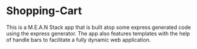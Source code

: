 # Shopping-Cart
This is a M.E.A.N Stack app that is built atop some express generated code using the express generator. The app also features templates with the help of handle bars to facilitate a fully dynamic web application. 

